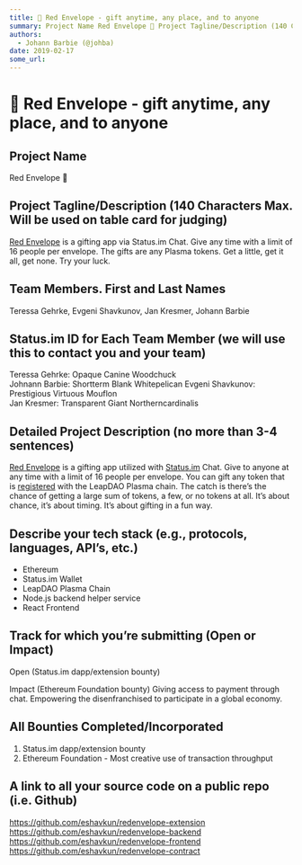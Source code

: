 ```yaml
---
title: 🧧 Red Envelope - gift anytime, any place, and to anyone
summary: Project Name Red Envelope 🧧 Project Tagline/Description (140 Characters Max. Will be used on table card for judging) Red Envelope is a gifting app via Status.im Chat. Give any time with a limit of 16 people per envelope. The gifts are any Plasma tokens. Get a little, get it all, get none. Try your luck. Team Members. First and Last Names Teressa Gehrke, Evgeni Shavkunov, Jan Kresmer, Johann Barbie Status.im ID for Each Team Member (we will use this to contact you and your team) Teressa Gehrke-
authors:
  - Johann Barbie (@johba)
date: 2019-02-17
some_url: 
---
```


# 🧧 Red Envelope - gift anytime, any place, and to anyone



## Project Name

Red Envelope 🧧

## Project Tagline/Description (140 Characters Max. Will be used on table card for judging)

[Red Envelope](http://redenvelope.me) is a gifting app via Status.im Chat. Give any time with a limit of 16 people per envelope. The gifts are any Plasma tokens. Get a little, get it all, get none. Try your luck.

## Team Members. First and Last Names

Teressa Gehrke, Evgeni Shavkunov, Jan Kresmer, Johann Barbie

## Status.im ID for Each Team Member (we will use this to contact you and your team)

Teressa Gehrke: Opaque Canine Woodchuck  
Johnann Barbie: Shortterm Blank Whitepelican 
Evgeni Shavkunov: Prestigious Virtuous Mouflon  
Jan Kresmer: Transparent Giant Northerncardinalis

## Detailed Project Description (no more than 3-4 sentences)

[Red Envelope](http://redenvelope.me) is a gifting app utilized with [Status.im](https://status.im/) Chat. Give to anyone at any time with a limit of 16 people per envelope. You can gift any token that is [registered](https://mainnet.leapdao.org/registerToken) with the LeapDAO Plasma chain. The catch is there’s the chance of getting a large sum of tokens, a few, or no tokens at all. It’s about chance, it’s about timing. It’s about gifting in a fun way. 

## Describe your tech stack (e.g., protocols, languages, API’s, etc.)

- Ethereum 
- Status.im Wallet
- LeapDAO Plasma Chain
- Node.js backend helper service
- React Frontend

## Track for which you’re submitting (Open or Impact)

Open (Status.im dapp/extension bounty)

Impact (Ethereum Foundation bounty)
Giving access to payment through chat. Empowering the disenfranchised to participate in a global economy.

## All Bounties Completed/Incorporated

1. Status.im dapp/extension bounty
2. Ethereum Foundation - Most creative use of transaction throughput

## A link to all your source code on a public repo (i.e. Github)

https://github.com/eshavkun/redenvelope-extension  
https://github.com/eshavkun/redenvelope-backend  
https://github.com/eshavkun/redenvelope-frontend  
https://github.com/eshavkun/redenvelope-contract


